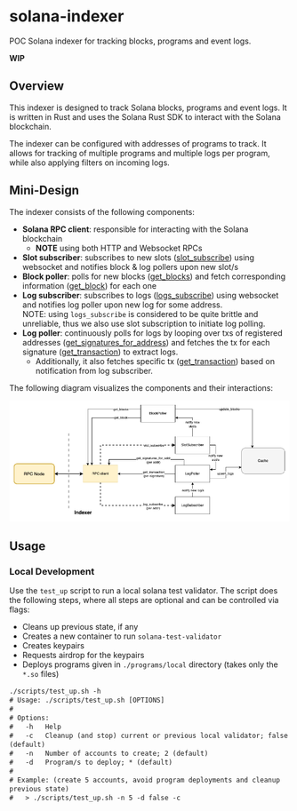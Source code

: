 # solana-indexer

POC Solana indexer for tracking blocks, programs and event logs.

**WIP**

## Overview

This indexer is designed to track Solana blocks, programs and event logs. It is written in Rust and uses the Solana Rust SDK to interact with the Solana blockchain.

The indexer can be configured with addresses of programs to track. It allows for tracking of multiple programs and multiple logs per program, while also applying filters on incoming logs.

## Mini-Design

The indexer consists of the following components:

- **Solana RPC client**: responsible for interacting with the Solana blockchain
    - **NOTE** using both HTTP and Websocket RPCs
- **Slot subscriber**: subscribes to new slots ([slot_subscribe](https://solana.com/docs/rpc/websocket/slotsubscribe)) using websocket and notifies block & log pollers upon new slot/s
- **Block poller**: polls for new blocks ([get_blocks](https://solana.com/docs/rpc/#getconfirmedblocks)) and fetch corresponding information ([get_block](https://solana.com/docs/rpc/#getblock)) for each one
- **Log subscriber**: subscribes to logs ([logs_subscribe](https://solana.com/docs/rpc/websocket/logssubscribe)) using websocket and notifies log poller upon new log for some address. \
NOTE: using `logs_subscribe` is considered to be quite brittle and unreliable, thus we also use slot subscription to initiate log polling. 
- **Log poller**: continuously polls for logs by looping over txs of registered addresses ([get_signatures_for_address](https://solana.com/docs/rpc/http/getsignaturesforaddress)) and fetches the tx for each signature ([get_transaction](https://solana.com/docs/rpc/#gettransaction)) to extract logs.
  - Additionally, it also fetches specific tx ([get_transaction](https://solana.com/docs/rpc/#gettransaction)) based on notification from log subscriber.

The following diagram visualizes the components and their interactions:

![Indexer Design](./docs/design.png)

## Usage

### Local Development

Use the `test_up` script to run a local solana test validator.
The script does the following steps, where all steps are optional and can be controlled via flags:
- Cleans up previous state, if any 
- Creates a new container to run `solana-test-validator`
- Creates keypairs
- Requests airdrop for the keypairs
- Deploys programs given in `./programs/local` directory (takes only the `*.so` files)

```shell
./scripts/test_up.sh -h     
# Usage: ./scripts/test_up.sh [OPTIONS]
#  
# Options:
#   -h   Help
#   -c   Cleanup (and stop) current or previous local validator; false (default)
#   -n   Number of accounts to create; 2 (default)
#   -d   Program/s to deploy; * (default)
# 
# Example: (create 5 accounts, avoid program deployments and cleanup previous state)
#   > ./scripts/test_up.sh -n 5 -d false -c
```

